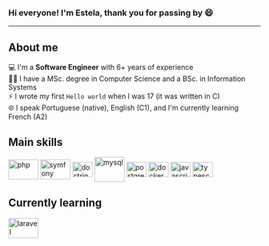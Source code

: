### Hi everyone! I'm Estela, thank you for passing by 😄
<hr />

## About me

:computer:  I'm a **Software Engineer** with 6+ years of experience </br>
:woman_student:  I have a MSc. degree in Computer Science and a BSc. in Information Systems </br>
⚡ I wrote my first `Hello world` when I was 17 (it was written in C) </br>
:globe_with_meridians: I speak Portuguese (native), English (C1), and I'm currently learning French (A2) </br>

## Main skills
<div style="display: inline_block">
  <img align="center" alt="php" height="40" width="60" src="https://cdn.jsdelivr.net/gh/devicons/devicon/icons/php/php-original.svg" />
  <img align="center" alt="symfony" height="40" width="60" src="https://cdn.jsdelivr.net/gh/devicons/devicon/icons/symfony/symfony-original-wordmark.svg" />
  <img align="center" alt="doctrine" height="30" width="40" src="https://cdn.jsdelivr.net/gh/devicons/devicon/icons/doctrine/doctrine-plain-wordmark.svg" />
  <img align="center" alt="mysql" height="50" width="60" src="https://cdn.jsdelivr.net/gh/devicons/devicon/icons/mysql/mysql-original-wordmark.svg" />
  <img align="center" alt="postgres" height="30" width="40" src="https://cdn.jsdelivr.net/gh/devicons/devicon/icons/postgresql/postgresql-original-wordmark.svg" />
  <img align="center" alt="docker" height="30" width="40" src="https://cdn.jsdelivr.net/gh/devicons/devicon/icons/docker/docker-original-wordmark.svg" />
  <img align="center" alt="javascript" height="30" width="40" src="https://cdn.jsdelivr.net/gh/devicons/devicon/icons/javascript/javascript-plain.svg" />
  <img align="center" alt="typescript" height="30" width="40" src="https://cdn.jsdelivr.net/gh/devicons/devicon/icons/typescript/typescript-plain.svg" />
<div>


## Currently learning
<div style="display: inline_block">
  <img align="center" alt="laravel" height="40" width="60" src="https://cdn.jsdelivr.net/gh/devicons/devicon/icons/laravel/laravel-plain-wordmark.svg" />
<div>
